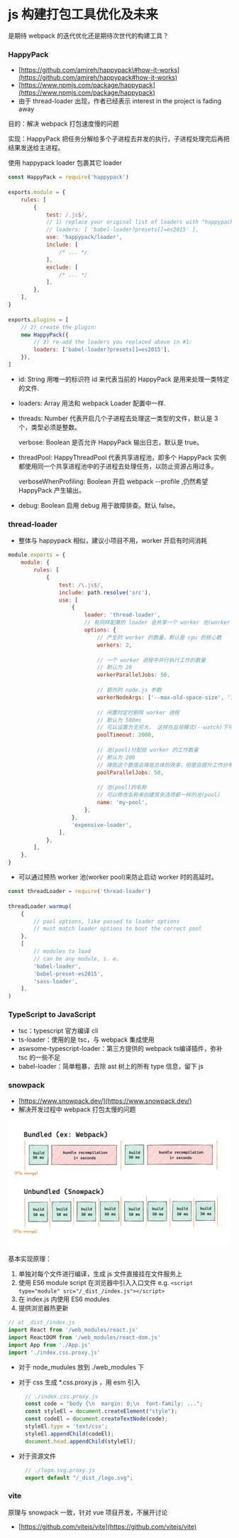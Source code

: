# js 构建打包工具优化及未来

是期待 webpack 的迭代优化还是期待次世代的构建工具？

### HappyPack

* [https://github.com/amireh/happypack\#how-it-works](https://github.com/amireh/happypack#how-it-works)
* [https://www.npmjs.com/package/happypack](https://www.npmjs.com/package/happypack)
* 由于 thread-loader 出现，作者已经表示 interest in the project is fading away

目的：解决 webpack 打包速度慢的问题

实现：HappyPack 把任务分解给多个子进程去并发的执行，子进程处理完后再把结果发送给主进程。

使用 happypack loader 包裹其它 loader

```javascript
const HappyPack = require('happypack')

exports.module = {
    rules: [
        {
            test: /.js$/,
            // 1) replace your original list of loaders with "happypack/loader":
            // loaders: [ 'babel-loader?presets[]=es2015' ],
            use: 'happypack/loader',
            include: [
                /* ... */
            ],
            exclude: [
                /* ... */
            ],
        },
    ],
}

exports.plugins = [
    // 2) create the plugin:
    new HappyPack({
        // 3) re-add the loaders you replaced above in #1:
        loaders: ['babel-loader?presets[]=es2015'],
    }),
]
```

* id: String 用唯一的标识符 id 来代表当前的 HappyPack 是用来处理一类特定的文件.
* loaders: Array 用法和 webpack Loader 配置中一样.
* threads: Number 代表开启几个子进程去处理这一类型的文件，默认是 3 个，类型必须是整数。

  verbose: Boolean 是否允许 HappyPack 输出日志，默认是 true。

* threadPool: HappyThreadPool 代表共享进程池，即多个 HappyPack 实例都使用同一个共享进程池中的子进程去处理任务，以防止资源占用过多。

  verboseWhenProfiling: Boolean 开启 webpack --profile ,仍然希望 HappyPack 产生输出。

* debug: Boolean 启用 debug 用于故障排查。默认 false。

### thread-loader

* 整体与 happypack 相似，建议小项目不用，worker 开启有时间消耗

```javascript
module.exports = {
    module: {
        rules: [
            {
                test: /\.js$/,
                include: path.resolve('src'),
                use: [
                    {
                        loader: 'thread-loader',
                        // 有同样配置的 loader 会共享一个 worker 池(worker pool)
                        options: {
                            // 产生的 worker 的数量，默认是 cpu 的核心数
                            workers: 2,

                            // 一个 worker 进程中并行执行工作的数量
                            // 默认为 20
                            workerParallelJobs: 50,

                            // 额外的 node.js 参数
                            workerNodeArgs: ['--max-old-space-size', '1024'],

                            // 闲置时定时删除 worker 进程
                            // 默认为 500ms
                            // 可以设置为无穷大， 这样在监视模式(--watch)下可以保持 worker 持续存在
                            poolTimeout: 2000,

                            // 池(pool)分配给 worker 的工作数量
                            // 默认为 200
                            // 降低这个数值会降低总体的效率，但是会提升工作分布更均一
                            poolParallelJobs: 50,

                            // 池(pool)的名称
                            // 可以修改名称来创建其余选项都一样的池(pool)
                            name: 'my-pool',
                        },
                    },
                    'expensive-loader',
                ],
            },
        ],
    },
}
```

* 可以通过预热 worker 池\(worker pool\)来防止启动 worker 时的高延时。

```javascript
const threadLoader = require('thread-loader')

threadLoader.warmup(
    {
        // pool options, like passed to loader options
        // must match loader options to boot the correct pool
    },
    [
        // modules to load
        // can be any module, i. e.
        'babel-loader',
        'babel-preset-es2015',
        'sass-loader',
    ],
)
```

### TypeScript to JavaScript

* tsc：typescript 官方编译 cli
* ts-loader：使用的是 tsc，与 webpack 集成使用
* aswsome-typescript-loader：第三方提供的 webpack ts编译插件，弥补 tsc 的一些不足
* babel-loader：简单粗暴，去除 ast 树上的所有 type 信息，留下 js

### snowpack

* [https://www.snowpack.dev/](https://www.snowpack.dev/)
* 解决开发过程中 webpack 打包太慢的问题

![](../.gitbook/assets/snowpack-unbundled-example-3.png)

基本实现原理：

1. 单独对每个文件进行编译，生成 js 文件直接挂在文件服务上
2. 使用 ES6 module script 在浏览器中引入入口文件 e.g. `<script type="module" src="/_dist_/index.js"></script>`
3. 在 index.js 内使用 ES6 modules
4. 提供浏览器热更新

```javascript
// at _dist_/index.js
import React from '/web_modules/react.js'
import ReactDOM from '/web_modules/react-dom.js'
import App from './App.js'
import './index.css.proxy.js'
```

* 对于 node\_mudules 放到 ./web\_modules 下
* 对于 css 生成 \*.css.proxy.js ，用 esm 引入

  ```javascript
    // ./index.css.proxy.js
    const code = "body {\n  margin: 0;\n  font-family: ...";
    const styleEl = document.createElement("style");
    const codeEl = document.createTextNode(code);
    styleEl.type = 'text/css';
    styleEl.appendChild(codeEl);
    document.head.appendChild(styleEl);
  ```

* 对于资源文件

  ```javascript
    // ./logo.svg.proxy.js
    export default "/_dist_/logo.svg";
  ```

### vite

原理与 snowpack 一致，针对 vue 项目开发，不展开讨论

* [https://github.com/vitejs/vite](https://github.com/vitejs/vite)

